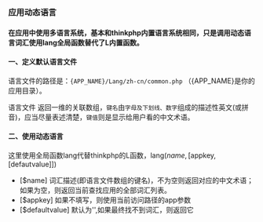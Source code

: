 ### 应用动态语言
#### 在应用中使用多语言系统，基本和thinkphp内置语言系统相同，只是调用动态语言词汇使用lang全局函数替代了L内置函数。

#### 一、定义默认语言文件
语言文件的路径是：`{APP_NAME}/Lang/zh-cn/common.php` （{APP_NAME}是你的应用目录）。

语言文件 返回一维的关联数组，`键名`由`字母及下划线、数字`组成的描述性英文(或拼音)，应当尽量表述清楚，`键值`则是显示给用户看的中文术语。

#### 二、使用动态语言
这里使用全局函数lang代替thinkphp的L函数，lang($name, [$appkey, [defautvalue]])

* [$name] 词汇描述(即语言文件数组的键名)，不为空则返回对应的中文术语；如果为空，则返回当前查找应用的全部词汇列表。 
* [$appkey] 如果不填写，则使用当前访问路径的app参数
* [$defaultvalue] 默认为'',如果最终找不到词汇，则返回它